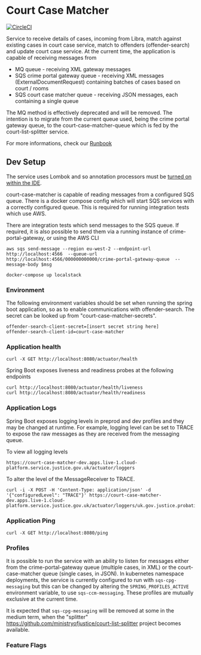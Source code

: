 Court Case Matcher
==================
[![CircleCI](https://circleci.com/gh/ministryofjustice/court-case-matcher.svg?style=svg)](https://circleci.com/gh/ministryofjustice/court-case-matcher)

Service to receive details of cases, incoming from Libra, match against existing cases in court case service, match to offenders (offender-search) and update court case service. At the current time, the application is capable of receiving messages from 

* MQ queue - receiving XML gateway messages
* SQS crime portal gateway queue - receiving XML messages (ExternalDocumentRequest) containing batches of cases based on court / rooms
* SQS court case matcher queue - receiving JSON messages, each containing a single queue

The MQ method is effectively deprecated and will be removed.
The intention is to migrate from the current queue used, being the crime portal gateway queue, to the court-case-matcher-queue which is fed by the court-list-splitter service. 

For more informations, check our [Runbook](https://dsdmoj.atlassian.net/wiki/spaces/NDSS/pages/2548662614/Prepare+a+Case+for+Sentence+RUNBOOK)


Dev Setup
---------

The service uses Lombok and so annotation processors must be [turned on within the IDE](https://www.baeldung.com/lombok-ide).

court-case-matcher is capable of reading messages from a configured SQS queue. There is a docker compose config which will start SQS services with a correctly configured queue. This is required for running  integration tests which use AWS.

There are integration tests which send messages to the SQS queue. If required, it is also possible to send them via a running instance of crime-portal-gateway, or using the AWS CLI

```
aws sqs send-message --region eu-west-2 --endpoint-url http://localhost:4566  --queue-url http://localhost:4566/000000000000/crime-portal-gateway-queue  --message-body $msg
```

```
docker-compose up localstack
```

### Environment 

The following environment variables should be set when running the spring boot application, so as to enable communications with offender-search. The secret can be looked up from "court-case-matcher-secrets".

```
offender-search-client-secret=[insert secret string here]
offender-search-client-id=court-case-matcher
```

### Application health
```
curl -X GET http://localhost:8080/actuator/health
```

Spring Boot exposes liveness and readiness probes at the following endpoints

```
curl http://localhost:8080/actuator/health/liveness
curl http://localhost:8080/actuator/health/readiness
```

### Application Logs

Spring Boot exposes logging levels in preprod and dev profiles and they may be changed at runtime. 
For example, logging level can be set to TRACE to expose the raw messages as they are received from 
the messaging queue.

To view all logging levels 

```
https://court-case-matcher-dev.apps.live-1.cloud-platform.service.justice.gov.uk/actuator/loggers
```

To alter the level of the MessageReceiver to TRACE.

```
curl -i -X POST -H 'Content-Type: application/json' -d '{"configuredLevel": "TRACE"}' https://court-case-matcher-dev.apps.live-1.cloud-platform.service.justice.gov.uk/actuator/loggers/uk.gov.justice.probation.courtcasematcher.messaging.SqsMessageReceiver
```

### Application Ping
```
curl -X GET http://localhost:8080/ping
```

### Profiles

It is possible to run the service with an ability to listen for messages either from the crime-portal-gateway queue (multiple cases, in XML) or the court-case-matcher queue (single cases, in JSON). In kubernetes namespace deployments, the service is currently configured to run with `sqs-cpg-messaging` but this can be changed by altering the `SPRING_PROFILES_ACTIVE` environment variable, to use `sqs-ccm-messaging`. These profiles are mutually exclusive at the current time. 

It is expected that `sqs-cpg-messaging` will be removed at some in the medium term, when the "splitter" https://github.com/ministryofjustice/court-list-splitter project becomes available.




### Feature Flags



